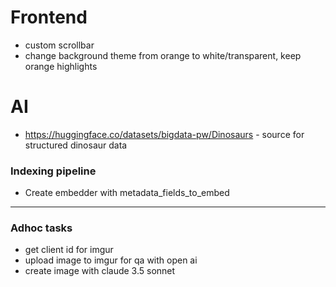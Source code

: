 # Frontend
- custom scrollbar 
- change background theme from orange to white/transparent, keep orange highlights


# AI
- https://huggingface.co/datasets/bigdata-pw/Dinosaurs - source for structured dinosaur data

### Indexing pipeline
- Create embedder with metadata_fields_to_embed


---------------------------------------

### Adhoc tasks
- get client id for imgur
- upload image to imgur for qa with open ai
- create image with claude 3.5 sonnet


 